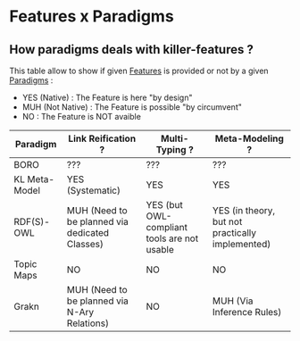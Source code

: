 Features x Paradigms
==

How paradigms deals with killer-features ?
-

This table allow to show if given <a href="https://github.com/iPlumb3r/KeQuarks/tree/master/Features">Features</a> is provided or not by a given <a href="https://github.com/iPlumb3r/KeQuarks/tree/master/Paradigms">Paradigms</a> :
* YES (Native) : The Feature is here "by design"
* MUH (Not Native) : The Feature is possible "by circumvent"
* NO : The Feature is NOT avaible

<table>
    <thead>
        <tr>
            <th>Paradigm</th>
            <th>Link Reification ?</th>
            <th>Multi-Typing ?</th>           
            <th>Meta-Modeling ?</th>
        </tr>
    </thead>
    <tbody>
        <tr>
            <td>BORO</td>
            <td>???</td>
            <td>???</td>
            <td>???</td>
        </tr>
        <tr>
            <td>KL Meta-Model</td>
            <td>YES (Systematic)</td>
            <td>YES</td>
            <td>YES</td>
        </tr>
        <tr>
            <td>RDF(S)-OWL</td>
            <td>MUH (Need to be planned via dedicated Classes)</td>
            <td>YES (but OWL-compliant tools are not usable</td>
            <td>YES (in theory, but not practically implemented)</td>
        </tr>
        <tr>
            <td>Topic Maps</td>
            <td>NO</td>
            <td>NO</td>
            <td>NO</td>
        </tr>
        <tr>
            <td>Grakn</td>
            <td>MUH (Need to be planned via N-Ary Relations)</td>
            <td>NO</td>
            <td>MUH (Via Inference Rules)</td>
        </tr>
     </tbody>
</table>
